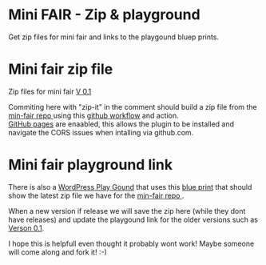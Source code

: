# Mini FAIR - Zip & playground 
Get zip files for mini fair and links to the playgound bluep prints. 

# Mini fair zip file 
Zip files for mini fair 
[V 0.1](https://github.com/AmnestyAM/mini-fair-zip/blob/main/mini-fair-V-0-1.zip)     

Commiting here with "zip-it" in the comment should build a zip file from the [min-fair repo ](https://github.com/fairpm/mini-fair-repo) using this [github workflow](https://github.com/AmnestyAM/mini-fair-zip/blob/main/.github/workflows/main.yml) and action.   
[GitHub pages](https://amnestyam.github.io/mini-fair-zip/) are enaabled, this allows the plugin to be installed and navigate the CORS issues when intalling via github.com.    

# Mini fair playground link 

There is also a [WordPress Play Gound](https://wordpress.org/playground/) that uses this [blue print](https://github.com/AmnestyAM/mini-fair-zip/blob/main/blueprint.json) that should show the latest zip file we have for the [min-fair repo ](https://github.com/fairpm/mini-fair-repo).   
 
When a new version if release we will save the zip here (while they dont have releases) and update the playgound link for the older versions such as [Verson 0.1](https://playground.wordpress.net/?blueprint-url=https://raw.githubusercontent.com/AmnestyAM/mini-fair-repo/refs/heads/main/blueprint-v-0-1.json).   

I hope this is helpfull even thought it probably wont work! Maybe someone will come along and fork it! :-)   
